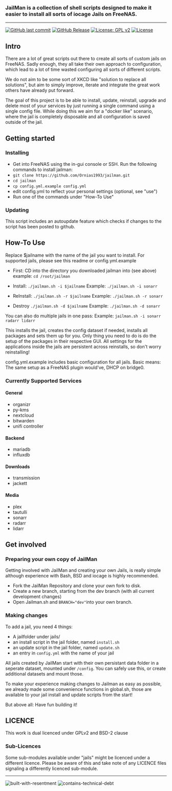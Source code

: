 


### JailMan is a collection of shell scripts designed to make it easier to install all sorts of iocage Jails on FreeNAS.

---

[![GitHub last commit](https://img.shields.io/github/last-commit/ornias1993/jailman/dev.svg)](https://github.com/ornias1993/jailman/commits/dev) [![GitHub Release](https://img.shields.io/github/release/ornias1993/jailman.svg)](https://github.com/ornias1993/jailman/releases/latest) [![License: GPL v2](https://img.shields.io/badge/License-GPL%20v2-blue.svg)](https://github.com/ornias1993/jailman/blob/master/docs/LICENSE.GPLV2) [![License](https://img.shields.io/badge/License-BSD%202--Clause-orange.svg)](https://github.com/ornias1993/jailman/blob/master/docs/LICENSE.BSD2)

## Intro

There are a lot of great scripts out there to create all sorts of custom jails on FreeNAS. Sadly enough, they all take their own approach to configuration, which lead to a lot of time wasted configuring all sorts of different scripts.

We do not aim to be some sort of XKCD like "solution to replace all solutions", but aim to simply improve, iterate and integrate the great work others have already put forward.

The goal of this project is to be able to install, update, reinstall, upgrade and delete most of your services by just running a single command using a single config file. While doing this we aim for a "docker like" scenario, where the jail is completely disposable and all configuration is saved outside of the jail.

## Getting started
### Installing
- Get into FreeNAS using the in-gui console or SSH.
Run the following commands to install jailman:
- `git clone https://github.com/Ornias1993/jailman.git`
- `cd jailman`
- `cp config.yml.example config.yml`
- edit config.yml to reflect your personal settings (optional, see "use")
- Run one of the commands under "How-To Use"


### Updating
This script includes an autoupdate feature which checks if changes to the script has been posted to github.


## How-To Use
Replace $jailname with the name of the jail you want to install.
For supported jails, please see this readme or config.yml.example

- First: CD into the directory you downloaded jailman into (see above)
example:
`cd /root/jailman`

- Install:
`./jailman.sh -i $jailname`
Example:
`./jailman.sh -i sonarr`

- ReInstall:
`./jailman.sh -r $jailname`
Example:
`./jailman.sh -r sonarr`

- Destroy
`./jailman.sh -d $jailname`
Example:
`./jailman.sh -d sonarr`

You can also do multiple jails in one pass:
Example:
`jailman.sh -i sonarr radarr lidarr`

This installs the jail, creates the config dataset if needed, installs all packages and sets them up for you.
Only thing you need to do is do the setup of the packages in their respective GUI.
All settings for the applications inside the jails are persistent across reinstalls, so don't worry reinstalling!

config.yml.example includes basic configuration for all jails.
Basic means: The same setup as a FreeNAS plugin would've, DHCP on bridge0.

### Currently Supported Services

#### General

- organizr
- py-kms
- nextcloud
- bitwarden
- unifi controller

#### Backend
- mariadb
- influxdb

#### Downloads

- transmission
- jackett

#### Media

- plex
- tautulli
- sonarr
- radarr
- lidarr

## Get involved

### Preparing your own copy of JailMan
Getting involved with JailMan and creating your own Jails, is really simple although experience with Bash, BSD and iocage is highly recommended.

- Fork the JailMan Repository and clone your own fork to disk.
- Create a new branch, starting from the dev branch (with all current development changes)
- Open Jailman.sh and `BRANCH="dev"`into your own branch. 

### Making changes
To add a jail, you need 4 things:

- A jailfolder under jails/
- an install script in the jail folder, named `install.sh`
- an update script in the jail folder, named `update.sh`
- an entry in `config.yml` with the name of your jail

All jails created by JailMan start with their own persistant data folder in a seperate dataset, mounted under `/config`.
You can safely use this, or create additional datasets and mount those. 

To make your experience making changes to Jailman as easy as possible, we already made some  convenience functions in global.sh, those are available to your jail install and update scripts from the start!

But above all: Have fun building it!

## LICENCE
This work is dual licenced under GPLv2 and BSD-2 clause

### Sub-Licences
Some sub-modules available under "jails" might be licenced under a different licence.
Please be aware of this and take note of any LICENCE files signaling a differently licenced sub-module.


---
![built-with-resentment](http://forthebadge.com/images/badges/built-with-resentment.svg)       ![contains-technical-debt](http://forthebadge.com/images/badges/contains-technical-debt.svg)
